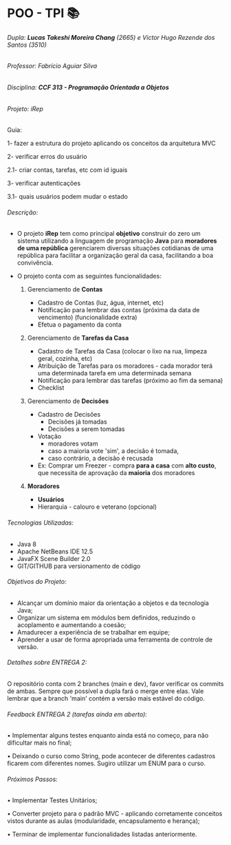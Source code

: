# POO - TPI :books:

###### Dupla: **Lucas Takeshi Moreira Chang** (2665) e Victor Hugo Rezende dos Santos (3510)

###### Professor: Fabrício Aguiar Silva

###### Disciplina: **CCF 313 - Programação Orientada a Objetos**

###### Projeto: iRep



Guia:

1- fazer a estrutura do projeto aplicando os conceitos da arquitetura MVC

2- verificar erros do usuário 

2.1- criar contas, tarefas, etc com id iguais

3- verificar autenticações

3.1- quais usuários podem mudar o estado 



###### Descrição:

- O projeto **iRep** tem como principal **objetivo** construir do zero um sistema utilizando a linguagem de programação **Java** para **moradores de uma república** gerenciarem diversas situações cotidianas de uma república para facilitar a organização geral da casa, facilitando a boa convivência. 

  

- O projeto conta com as seguintes funcionalidades:

  1. Gerenciamento de **Contas**
     * Cadastro de Contas (luz, água, internet, etc)
     * Notificação para lembrar das contas (próxima da data de vencimento) (funcionalidade extra)
     * Efetua o pagamento da conta
     
  2. Gerenciamento de **Tarefas da Casa**
     * Cadastro de Tarefas da Casa (colocar o lixo na rua, limpeza geral, cozinha, etc)
     * Atribuição de Tarefas para os moradores - cada morador terá uma determinada tarefa em uma determinada semana
     * Notificação para lembrar das tarefas (próximo ao fim da semana) 
     * Checklist
  3. Gerenciamento de **Decisões**
     * Cadastro de Decisões
       * Decisões já tomadas
       * Decisões a serem tomadas
     * Votação 
       * moradores votam
       * caso a maioria vote 'sim', a decisão é tomada,
       * caso contrário, a decisão é recusada
     * Ex: Comprar um Freezer - compra **para a casa** com **alto custo**, que necessita de aprovação da **maioria** dos moradores
  5. **Moradores**
     * **Usuários**
     * Hierarquia - calouro e veterano (opcional) 
  
  

###### Tecnologias Utilizadas:

- Java 8
- Apache NetBeans IDE 12.5
- JavaFX Scene Builder 2.0
- GIT/GITHUB para versionamento de código



###### Objetivos do Projeto:

* Alcançar um domínio maior da orientação a objetos e da tecnologia Java;
* Organizar um sistema em módulos bem definidos, reduzindo o acoplamento e
  aumentando a coesão;
* Amadurecer a experiência de se trabalhar em equipe;
* Aprender a usar de forma apropriada uma ferramenta de controle de versão.



###### Detalhes sobre ENTREGA 2:

O repositório conta com 2 branches (main e dev), favor verificar os commits de ambas. Sempre que possível a dupla fará o merge entre elas. Vale lembrar que a branch 'main' contém a versão mais estável do código.



###### Feedback ENTREGA 2 (tarefas ainda em aberto):

• Implementar alguns testes enquanto ainda está no começo, para não dificultar mais no final;

• Deixando o curso como String, pode acontecer de diferentes cadastros ficarem com diferentes nomes. Sugiro utilizar um ENUM para o curso.



###### Próximos Passos:

• Implementar Testes Unitários;

• Converter projeto para o padrão MVC - aplicando corretamente conceitos vistos durante as aulas (modularidade, encapsulamento e herança);

• Terminar de implementar funcionalidades listadas anteriormente.

